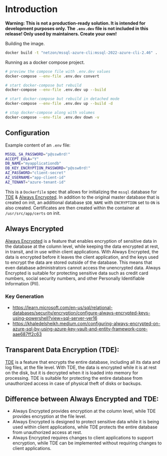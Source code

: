 # Introduction

__Warning: This is not a production-ready solution. It is intended for development purposes only. The `.env.dev` file is not included in this release! Only used by maintainers. Create your own!__

Building the image.

```bash
docker build -t "netzon/mssql-azure-cli:mssql-2022-azure-cli-2.46" .
```

Running as a docker compose project.

```bash
# preview the compose file with .env.dev values
docker-compose --env-file .env.dev convert

# start docker-compose but rebuild
docker-compose --env-file .env.dev up --build

# start docker-compose but rebuild in detached mode
docker-compose --env-file .env.dev up --build -d

# stop docker-compose along with volumes
docker-compose --env-file .env.dev down -v
```

## Configuration

Example content of an `.env` file:

```bash
MSSQL_SA_PASSWORD="p@ssw0rd!"
ACCEPT_EULA="Y"
DB_NAME="myapplicationdb"
DB_KEY_ENCRYPTION_PASSWORD="p@ssw0rd!"
AZ_PASSWORD="client-secret"
AZ_USERNAME="app-client-id"
AZ_TENANT="azure-tenant-id"
```

This is a `Dockerfile` spec that allows for initializing the `mssql` database for [TDE](https://learn.microsoft.com/en-us/sql/relational-databases/security/encryption/transparent-data-encryption) & [Always Encrypted](https://learn.microsoft.com/en-us/sql/connect/ado-net/sql/sqlclient-support-always-encrypted). In addition to the original master database that is created on init, an additional database `$DB_NAME` with `ENCRYPTION` set to `ON` is also created. Certificates are then created within the container at `/usr/src/app/certs` on init.

## Always Encrypted

[Always Encrypted](https://learn.microsoft.com/en-us/sql/connect/ado-net/sql/sqlclient-support-always-encrypted) is a feature that enables encryption of sensitive data in the database at the column level, while keeping the data encrypted at rest, in transit, and in use within client applications. With Always Encrypted, the data is encrypted before it leaves the client application, and the keys used to encrypt the data are stored outside of the database. This means that even database administrators cannot access the unencrypted data. Always Encrypted is suitable for protecting sensitive data such as credit card numbers, social security numbers, and other Personally Identifiable Information (PII).

### Key Generation

- https://learn.microsoft.com/en-us/sql/relational-databases/security/encryption/configure-always-encrypted-keys-using-powershell?view=sql-server-ver16
- https://khaledelsheikh.medium.com/configuring-always-encrypted-on-azure-sql-by-using-azure-key-vault-and-entity-framework-core-aae687ff2c63

## Transparent Data Encryption (TDE):
    
[TDE](https://learn.microsoft.com/en-us/sql/relational-databases/security/encryption/transparent-data-encryption) is a feature that encrypts the entire database, including all its data and log files, at the file level. With TDE, the data is encrypted while it is at rest on the disk, but it is decrypted when it is loaded into memory for processing. TDE is suitable for protecting the entire database from unauthorized access in case of physical theft of disks or backups.

## Difference between Always Encrypted and TDE:

* Always Encrypted provides encryption at the column level, while TDE provides encryption at the file level.
* Always Encrypted is designed to protect sensitive data while it is being used within client applications, while TDE protects the entire database from unauthorized access at rest.
* Always Encrypted requires changes to client applications to support encryption, while TDE can be implemented without requiring changes to client applications.
